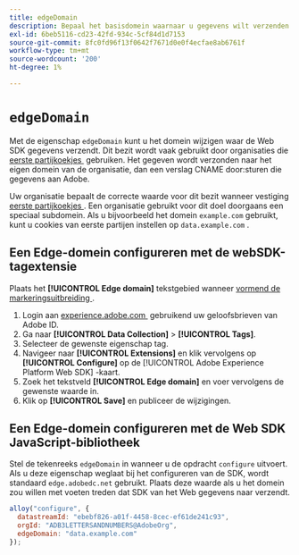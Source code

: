 ```yaml
---
title: edgeDomain
description: Bepaal het basisdomein waarnaar u gegevens wilt verzenden.
exl-id: 6beb5116-cd23-42fd-934c-5cf84d1d7153
source-git-commit: 8fc0fd96f13f0642f7671d0e0f4ecfae8ab6761f
workflow-type: tm+mt
source-wordcount: '200'
ht-degree: 1%

---
```


# `edgeDomain`

Met de eigenschap `edgeDomain` kunt u het domein wijzigen waar de Web SDK gegevens verzendt. Dit bezit wordt vaak gebruikt door organisaties die [&#x200B; eerste partijkoekjes &#x200B;](https://experienceleague.adobe.com/docs/core-services/interface/administration/ec-cookies/cookies-first-party.html?lang=nl-NL) gebruiken. Het gegeven wordt verzonden naar het eigen domein van de organisatie, dan een verslag CNAME door:sturen die gegevens aan Adobe.

Uw organisatie bepaalt de correcte waarde voor dit bezit wanneer vestiging [&#x200B; eerste partijkoekjes &#x200B;](https://experienceleague.adobe.com/docs/core-services/interface/administration/ec-cookies/cookies-first-party.html?lang=nl-NL). Een organisatie gebruikt voor dit doel doorgaans een speciaal subdomein. Als u bijvoorbeeld het domein `example.com` gebruikt, kunt u cookies van eerste partijen instellen op `data.example.com` .

## Een Edge-domein configureren met de webSDK-tagextensie

Plaats het **[!UICONTROL Edge domain]** tekstgebied wanneer [&#x200B; vormend de markeringsuitbreiding &#x200B;](/help/tags/extensions/client/web-sdk/web-sdk-extension-configuration.md).

1. Login aan [&#x200B; experience.adobe.com &#x200B;](https://experience.adobe.com) gebruikend uw geloofsbrieven van Adobe ID.
1. Ga naar **[!UICONTROL Data Collection]** > **[!UICONTROL Tags]**.
1. Selecteer de gewenste eigenschap tag.
1. Navigeer naar **[!UICONTROL Extensions]** en klik vervolgens op **[!UICONTROL Configure]** op de [!UICONTROL Adobe Experience Platform Web SDK] -kaart.
1. Zoek het tekstveld **[!UICONTROL Edge domain]** en voer vervolgens de gewenste waarde in.
1. Klik op **[!UICONTROL Save]** en publiceer de wijzigingen.

## Een Edge-domein configureren met de Web SDK JavaScript-bibliotheek

Stel de tekenreeks `edgeDomain` in wanneer u de opdracht `configure` uitvoert. Als u deze eigenschap weglaat bij het configureren van de SDK, wordt standaard `edge.adobedc.net` gebruikt. Plaats deze waarde als u het domein zou willen met voeten treden dat SDK van het Web gegevens naar verzendt.

```js
alloy("configure", {
  datastreamId: "ebebf826-a01f-4458-8cec-ef61de241c93",
  orgId: "ADB3LETTERSANDNUMBERS@AdobeOrg",
  edgeDomain: "data.example.com"
});
```
